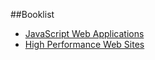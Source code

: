 ##Booklist

- [JavaScript Web Applications](http://shop.oreilly.com/product/0636920018421.do)
- [High Performance Web Sites](http://shop.oreilly.com/product/9780596529307.do)
